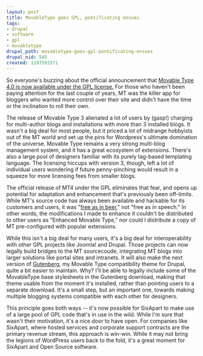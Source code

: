 ```yaml
--- 
layout: post
title: MovableType goes GPL, pontificating ensues
tags: 
- drupal
- software
- gpl
- movabletype
drupal_path: movabletype-goes-gpl-pontificating-ensues
drupal_nid: 545
created: 1197593371
---
```

So everyone's buzzing about the official announcement that <a href="http://www.movabletype.org/opensource/">Movable Type 4.0 is now available under the GPL license.</a> For those who haven't been paying attention for the last couple of years, MT was the killer app for bloggers who wanted more control over their site and didn't have the time or the inclination to roll their own.



The release of Movable Type 3 alienated a lot of users by (gasp!) charging for multi-author blogs and installations with more than 3 installed blogs. It wasn't a big deal for most people, but it priced a lot of midrange hobbyists out of the MT world and set up the pins for Wordpress's ultimate domination of the universe. Movable Type remains a very strong multi-blog management system, and it has a great ecosystem of extensions. There's also a large pool of designers familiar with its purely tag-based templating language. The licensing hiccups with version 3, though, left a lot of individual users wondering if future penny-pinching would result in a squeeze for more licensing fees from smaller blogs.



The official release of MT4 under the GPL eliminates that fear, and  opens up potential for adaptation and enhancement that's previously been off-limits. While MT's source code has always been available and hackable for its customers and users, it was "<a href="http://en.wikipedia.org/wiki/Gratis_versus_Libre">free as in beer,</a>" not "free as in speech." In other words, the modifications I made to enhance it couldn't be distributed to other users as "Enhanced Movable Type," nor could I distribute a copy of MT pre-configured with popular extensions.



While this isn't a big deal for many users, it's a big deal for interoperability with other GPL projects like Joomla! and Drupal. Those projects can now legally build bridges to the MT sourcecoude, integrating MT blogs into larger solutions like portal sites and intranets. It will also make the next version of <a href="http://drupal.org/project/gutenberg">Gutenberg</a>, my Movable Type compatibility theme for Drupal, quite a bit easier to maintain. Why? I'll be able to legally include some of the MovableType base stylesheets in the Gutenberg download, making that theme usable from the moment it's installed, rather than pointing users to a separate download. It's a small step, but an important one, towards making multiple blogging systems compatible with each other for designers.



This principle goes both ways -- it's now possible for SixApart to make use of a large pool of GPL code that's in use in the wild. While I'm sure that wasn't their motivation, it's a nice door to have open. For companies like SixApart, where hosted services and corporate support contracts are the primary revenue stream, this approach is win-win. While it may not bring the legions of WordPress users back to the fold, it's a great moment for SixApart and Open Source software.
